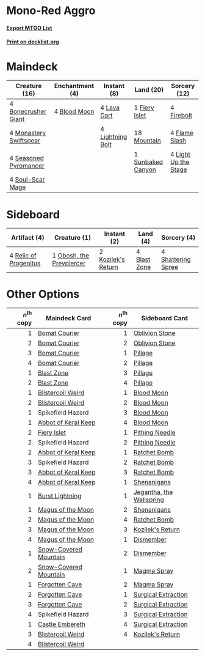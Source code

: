 # Mono-Red Aggro

#### [Export MTGO List](../collection/Mono-Red%20Aggro/Mono-Red%20Aggro.txt)
#### [Print on decklist.org](http://decklist.org/?deckmain=4%09Blood%20Moon%0A4%09Bonecrusher%20Giant%0A1%09Fiery%20Islet%0A4%09Firebolt%0A4%09Flame%20Slash%0A4%09Lava%20Dart%0A4%09Light%20Up%20the%20Stage%0A4%09Lightning%20Bolt%0A4%09Monastery%20Swiftspear%0A18%09Mountain%0A4%09Seasoned%20Pyromancer%0A4%09Soul-Scar%20Mage%0A1%09Sunbaked%20Canyon&deckside=4%09Blast%20Zone%0A2%09Kozilek's%20Return%0A1%09Obosh,%20the%20Preypiercer%0A4%09Relic%20of%20Progenitus%0A4%09Shattering%20Spree)
# Maindeck

|                                          Creature (16)                                          |                                   Enchantment (4)                                    |                                      Instant (8)                                       |                                         Land (20)                                          |                                         Sorcery (12)                                          |
|-------------------------------------------------------------------------------------------------|--------------------------------------------------------------------------------------|----------------------------------------------------------------------------------------|--------------------------------------------------------------------------------------------|-----------------------------------------------------------------------------------------------|
|4 [Bonecrusher Giant](http://gatherer.wizards.com/Pages/Card/Details.aspx?multiverseid=473077)   |4 [Blood Moon](http://gatherer.wizards.com/Pages/Card/Details.aspx?multiverseid=45386)|4 [Lava Dart](http://gatherer.wizards.com/Pages/Card/Details.aspx?multiverseid=29766)   |1 [Fiery Islet](http://gatherer.wizards.com/Pages/Card/Details.aspx?multiverseid=464187)    |4 [Firebolt](http://gatherer.wizards.com/Pages/Card/Details.aspx?multiverseid=189236)          |
|4 [Monastery Swiftspear](http://gatherer.wizards.com/Pages/Card/Details.aspx?multiverseid=438706)|                                                                                      |4 [Lightning Bolt](http://gatherer.wizards.com/Pages/Card/Details.aspx?multiverseid=806)|18 [Mountain](http://gatherer.wizards.com/Pages/Card/Details.aspx?multiverseid=439859)      |4 [Flame Slash](http://gatherer.wizards.com/Pages/Card/Details.aspx?multiverseid=416914)       |
|4 [Seasoned Pyromancer](http://gatherer.wizards.com/Pages/Card/Details.aspx?multiverseid=464094) |                                                                                      |                                                                                        |1 [Sunbaked Canyon](http://gatherer.wizards.com/Pages/Card/Details.aspx?multiverseid=464196)|4 [Light Up the Stage](http://gatherer.wizards.com/Pages/Card/Details.aspx?multiverseid=457251)|
|4 [Soul-Scar Mage](http://gatherer.wizards.com/Pages/Card/Details.aspx?multiverseid=426850)      |                                                                                      |                                                                                        |                                                                                            |                                                                                               |


# Sideboard

|                                          Artifact (4)                                          |                                           Creature (1)                                            |                                         Instant (2)                                         |                                       Land (4)                                        |                                         Sorcery (4)                                         |
|------------------------------------------------------------------------------------------------|---------------------------------------------------------------------------------------------------|---------------------------------------------------------------------------------------------|---------------------------------------------------------------------------------------|---------------------------------------------------------------------------------------------|
|4 [Relic of Progenitus](http://gatherer.wizards.com/Pages/Card/Details.aspx?multiverseid=174824)|1 [Obosh, the Preypiercer](http://gatherer.wizards.com/Pages/Card/Details.aspx?multiverseid=479748)|2 [Kozilek's Return](http://gatherer.wizards.com/Pages/Card/Details.aspx?multiverseid=407608)|4 [Blast Zone](http://gatherer.wizards.com/Pages/Card/Details.aspx?multiverseid=461171)|4 [Shattering Spree](http://gatherer.wizards.com/Pages/Card/Details.aspx?multiverseid=456224)|


# Other Options

|*n*<sup>th</sup> copy|                                         Maindeck Card                                          |*n*<sup>th</sup> copy|                                          Sideboard Card                                           |
|--------------------:|------------------------------------------------------------------------------------------------|--------------------:|---------------------------------------------------------------------------------------------------|
|                    1|[Bomat Courier](http://gatherer.wizards.com/Pages/Card/Details.aspx?multiverseid=417772)        |                    1|[Oblivion Stone](http://gatherer.wizards.com/Pages/Card/Details.aspx?multiverseid=446941)          |
|                    2|[Bomat Courier](http://gatherer.wizards.com/Pages/Card/Details.aspx?multiverseid=417772)        |                    2|[Oblivion Stone](http://gatherer.wizards.com/Pages/Card/Details.aspx?multiverseid=446941)          |
|                    3|[Bomat Courier](http://gatherer.wizards.com/Pages/Card/Details.aspx?multiverseid=417772)        |                    1|[Pillage](http://gatherer.wizards.com/Pages/Card/Details.aspx?multiverseid=14755)                  |
|                    4|[Bomat Courier](http://gatherer.wizards.com/Pages/Card/Details.aspx?multiverseid=417772)        |                    2|[Pillage](http://gatherer.wizards.com/Pages/Card/Details.aspx?multiverseid=14755)                  |
|                    1|[Blast Zone](http://gatherer.wizards.com/Pages/Card/Details.aspx?multiverseid=461171)           |                    3|[Pillage](http://gatherer.wizards.com/Pages/Card/Details.aspx?multiverseid=14755)                  |
|                    2|[Blast Zone](http://gatherer.wizards.com/Pages/Card/Details.aspx?multiverseid=461171)           |                    4|[Pillage](http://gatherer.wizards.com/Pages/Card/Details.aspx?multiverseid=14755)                  |
|                    1|[Blistercoil Weird](http://gatherer.wizards.com/Pages/Card/Details.aspx?multiverseid=289222)    |                    1|[Blood Moon](http://gatherer.wizards.com/Pages/Card/Details.aspx?multiverseid=45386)               |
|                    2|[Blistercoil Weird](http://gatherer.wizards.com/Pages/Card/Details.aspx?multiverseid=289222)    |                    2|[Blood Moon](http://gatherer.wizards.com/Pages/Card/Details.aspx?multiverseid=45386)               |
|                    1|Spikefield Hazard                                                                               |                    3|[Blood Moon](http://gatherer.wizards.com/Pages/Card/Details.aspx?multiverseid=45386)               |
|                    1|[Abbot of Keral Keep](http://gatherer.wizards.com/Pages/Card/Details.aspx?multiverseid=398411)  |                    4|[Blood Moon](http://gatherer.wizards.com/Pages/Card/Details.aspx?multiverseid=45386)               |
|                    2|[Fiery Islet](http://gatherer.wizards.com/Pages/Card/Details.aspx?multiverseid=464187)          |                    1|[Pithing Needle](http://gatherer.wizards.com/Pages/Card/Details.aspx?multiverseid=129526)          |
|                    2|Spikefield Hazard                                                                               |                    2|[Pithing Needle](http://gatherer.wizards.com/Pages/Card/Details.aspx?multiverseid=129526)          |
|                    2|[Abbot of Keral Keep](http://gatherer.wizards.com/Pages/Card/Details.aspx?multiverseid=398411)  |                    1|[Ratchet Bomb](http://gatherer.wizards.com/Pages/Card/Details.aspx?multiverseid=370623)            |
|                    3|Spikefield Hazard                                                                               |                    2|[Ratchet Bomb](http://gatherer.wizards.com/Pages/Card/Details.aspx?multiverseid=370623)            |
|                    3|[Abbot of Keral Keep](http://gatherer.wizards.com/Pages/Card/Details.aspx?multiverseid=398411)  |                    3|[Ratchet Bomb](http://gatherer.wizards.com/Pages/Card/Details.aspx?multiverseid=370623)            |
|                    4|[Abbot of Keral Keep](http://gatherer.wizards.com/Pages/Card/Details.aspx?multiverseid=398411)  |                    1|[Shenanigans](http://gatherer.wizards.com/Pages/Card/Details.aspx?multiverseid=464095)             |
|                    1|[Burst Lightning](http://gatherer.wizards.com/Pages/Card/Details.aspx?multiverseid=397662)      |                    1|[Jegantha, the Wellspring](http://gatherer.wizards.com/Pages/Card/Details.aspx?multiverseid=479742)|
|                    1|[Magus of the Moon](http://gatherer.wizards.com/Pages/Card/Details.aspx?multiverseid=136152)    |                    2|[Shenanigans](http://gatherer.wizards.com/Pages/Card/Details.aspx?multiverseid=464095)             |
|                    2|[Magus of the Moon](http://gatherer.wizards.com/Pages/Card/Details.aspx?multiverseid=136152)    |                    4|[Ratchet Bomb](http://gatherer.wizards.com/Pages/Card/Details.aspx?multiverseid=370623)            |
|                    3|[Magus of the Moon](http://gatherer.wizards.com/Pages/Card/Details.aspx?multiverseid=136152)    |                    3|[Kozilek's Return](http://gatherer.wizards.com/Pages/Card/Details.aspx?multiverseid=407608)        |
|                    4|[Magus of the Moon](http://gatherer.wizards.com/Pages/Card/Details.aspx?multiverseid=136152)    |                    1|[Dismember](http://gatherer.wizards.com/Pages/Card/Details.aspx?multiverseid=382182)               |
|                    1|[Snow-Covered Mountain](http://gatherer.wizards.com/Pages/Card/Details.aspx?multiverseid=121233)|                    2|[Dismember](http://gatherer.wizards.com/Pages/Card/Details.aspx?multiverseid=382182)               |
|                    2|[Snow-Covered Mountain](http://gatherer.wizards.com/Pages/Card/Details.aspx?multiverseid=121233)|                    1|[Magma Spray](http://gatherer.wizards.com/Pages/Card/Details.aspx?multiverseid=426843)             |
|                    1|[Forgotten Cave](http://gatherer.wizards.com/Pages/Card/Details.aspx?multiverseid=376344)       |                    2|[Magma Spray](http://gatherer.wizards.com/Pages/Card/Details.aspx?multiverseid=426843)             |
|                    2|[Forgotten Cave](http://gatherer.wizards.com/Pages/Card/Details.aspx?multiverseid=376344)       |                    1|[Surgical Extraction](http://gatherer.wizards.com/Pages/Card/Details.aspx?multiverseid=397706)     |
|                    3|[Forgotten Cave](http://gatherer.wizards.com/Pages/Card/Details.aspx?multiverseid=376344)       |                    2|[Surgical Extraction](http://gatherer.wizards.com/Pages/Card/Details.aspx?multiverseid=397706)     |
|                    4|Spikefield Hazard                                                                               |                    3|[Surgical Extraction](http://gatherer.wizards.com/Pages/Card/Details.aspx?multiverseid=397706)     |
|                    1|[Castle Embereth](http://gatherer.wizards.com/Pages/Card/Details.aspx?multiverseid=473201)      |                    4|[Surgical Extraction](http://gatherer.wizards.com/Pages/Card/Details.aspx?multiverseid=397706)     |
|                    3|[Blistercoil Weird](http://gatherer.wizards.com/Pages/Card/Details.aspx?multiverseid=289222)    |                    4|[Kozilek's Return](http://gatherer.wizards.com/Pages/Card/Details.aspx?multiverseid=407608)        |
|                    4|[Blistercoil Weird](http://gatherer.wizards.com/Pages/Card/Details.aspx?multiverseid=289222)    |                     |                                                                                                   |

